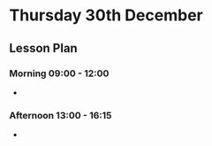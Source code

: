 # Thursday 30th December

## Lesson Plan

### Morning 09:00 - 12:00

+ 

### Afternoon 13:00 - 16:15

+ 
